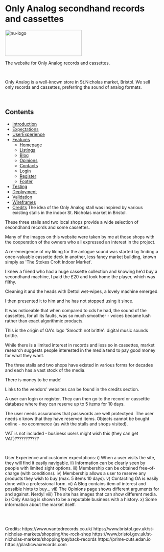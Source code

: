 # Only Analog secondhand records and cassettes

<img src="https://www.bristolcybersolutions.co.uk/uploads/1/4/4/2/144286628/oa-logo-11-july-2023_orig.jpg?raw=true" width="250" height="85" id="nu-logo" title="nu-logo" alt="nu-logo">
<br>
<p>The website for Only Analog records and cassettes.</p>
<br>
<p>Only Analog is a well-known store in St.Nicholas market, Bristol. We sell only records and cassettes, preferring the sound of analog formats.</p>
<br>
<p>

## Contents
* [Introduction](#introduction)
* [Expectations](#expectations)
* [UserExperience](#userexperience)
* [Features](#features)
    * [Homepage](#homepage)
    * [Listings](#listings)
    * [Blog](#blog)
    * [Opinions](#opinions)
    * [Contacts](#contacts)
    * [Login](#login)
    * [Register](#register)
    * [Footer](#footer)
* [Testing](#testing)
* [Deployment](#deployment)
* [Validation](#validation)
* [Wireframes](#wireframes)
* [Credits](#credits)
The idea of the Only Analog stall was inspired by various existing stalls in 
the indoor St. Nicholas market in Bristol. 

These three stalls and two local shops
provide a wide selection of secondhand records and some cassettes.

Many of the images on this website were taken by me at those shops 
with the cooperation of the owners who all expressed an interest in
the project.

A re-emergence of my liking for the anlogue sound was started by finding
a once-valuable cassette deck in another, less fancy market building,
known simply as 'The Stokes Croft Indoor Market'. 

I knew a friend who had a huge cassette collection and knowing he'd buy 
a secondhand machine, I paid the £20 and took home the player, which was filthy. 

Cleaning it and the heads with Dettol wet-wipes, a lovely machine emerged.

I then presented it to him and he has not stopped using it since.

It was noticeable that when compared to cds he had, the sound of the
cassettes, for all its faults, was so much smoother - voices became 
lush rather than exact algorithmic products.

This is the origin of OA's logo 'Smooth not brittle': digital
music sounds brittle.

While there is a limited interest in records and less so in cassettes,
market research suggests people interested in the media tend to pay good 
money for what they want.

The three stalls and two shops have existed in various forms for decades
and each has a vast stock of the media.

There is money to be made!

Links to the vendors' websites can be found in the credits section.

A user can login or register. They can then go to the record or cassettte
database where they can reserve up to 5 items for 10 days.

The user needs assurances that passwords are well protectyed.
The user needs o know that they have reserved items.
Objects cannot be bought online - no ecommerce (as with the stalls and shops visited).

VAT is not included - business users might wish this (they can get VAT)???????????
</p>
<br>
<p>
User Experience and customer expectations:
i) When a user visits the site, they will find it easily navigable.
ii) Information can be clearly seen by people with limited sight options.
iii) Membership can be obtained free-of-charge (with conditions).
iv) Membership allows a user to reserve any products they wish to buy (max. 5 items 10 days).
v) Contacting OA is easily done with a professional form.
vi) A Blog contains item of interest and possible hints to buy...
vii) The Opinions page shows different arguments for and against. Nerdy!
viii) The site has images that can show different media.
ix) Only Analog is shown to be a reputable business with a history.
x) Some information about the market itself.
</p>
<br>

<br>
<p>
Credits:
https://www.wantedrecords.co.uk/
https://www.bristol.gov.uk/st-nicholas-markets/shopping/the-rock-shop
https://www.bristol.gov.uk/st-nicholas-markets/shopping/payback-records
https://prime-cuts.edan.io
https://plasticwaxrecords.com
</p>


